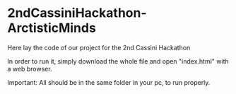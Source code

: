 # 2ndCassiniHackathon-ArctisticMinds
Here lay the code of our project for the 2nd Cassini Hackathon

In order to run it, simply download the whole file and open "index.html" with a web browser.

Important: All should be in the same folder in your pc, to run properly.
